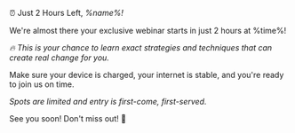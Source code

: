 ⏰ Just 2 Hours Left\, *%name%\!*

We\'re almost there your exclusive webinar starts in just 2 hours at %time%\!

*🔥 This is your chance to learn exact strategies and techniques that can create real change for you\.*

Make sure your device is charged\, your internet is stable\, and you\'re ready to join us on time\.

*Spots are limited and entry is first\-come, first\-served\.*

See you soon\! Don\'t miss out\! 🚀